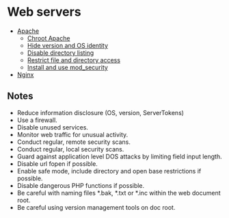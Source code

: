 # Web servers

* [Apache](apache)
  * [Chroot Apache](apache/Chroot-Apache.md)
  * [Hide version and OS identity](apache/Hide-version-and-OS-identity.md)
  * [Disable directory listing](apache/Disable-directory-listing.md)
  * [Restrict file and directory access](apache/Restrict-file-and-directory-access.md)
  * [Install and use mod_security](apache/mod_security.md)
* [Nginx](nginx)


## Notes

* Reduce information disclosure (OS, version, ServerTokens)
* Use a firewall.
* Disable unused services.
* Monitor web traffic for unusual activity.
* Conduct regular, remote security scans.
* Conduct regular, local security scans.
* Guard against application level DOS attacks by limiting field input length.
* Disable url fopen if possible.
* Enable safe mode, include directory and open base restrictions if possible.
* Disable dangerous PHP functions if possible.
* Be careful with naming files *.bak, *.txt or *.inc within the web document root.
* Be careful using version management tools on doc root.